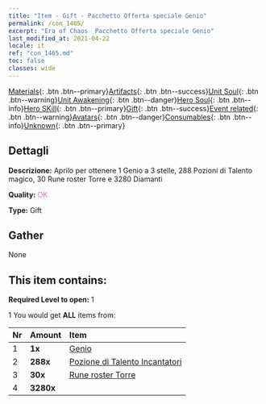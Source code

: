 ```yaml
---
title: "Item - Gift - Pacchetto Offerta speciale Genio"
permalink: /con_1465/
excerpt: "Era of Chaos  Pacchetto Offerta speciale Genio"
last_modified_at: 2021-04-22
locale: it
ref: "con_1465.md"
toc: false
classes: wide
---
```

 [Materials](/ItemsIT/){: .btn .btn--primary}[Artifacts](/ItemsIT/Artifacts/){: .btn .btn--success}[Unit Soul](/ItemsIT/UnitSoul/){: .btn .btn--warning}[Unit Awakening](/ItemsIT/UnitAwakening/){: .btn .btn--danger}[Hero Soul](/ItemsIT/HeroSoul/){: .btn .btn--info}[Hero SKill](/ItemsIT/HeroSkill/){: .btn .btn--primary}[Gift](/ItemsIT/Gift/){: .btn .btn--success}[Event related](/ItemsIT/Events/){: .btn .btn--warning}[Avatars](/ItemsIT/Avatars/){: .btn .btn--danger}[Consumables](/ItemsIT/Consumables/){: .btn .btn--info}[Unknown](/ItemsIT/Unknown/){: .btn .btn--primary}

## Dettagli
 **Descrizione:** Aprilo per ottenere 1 Genio a 3 stelle, 288 Pozioni di Talento magico, 30 Rune roster Torre e 3280 Diamanti

 **Quality:** <span style="color: #DA70D6">OK</span>

 **Type:** Gift

## Gather

  None

## This item contains:

 **Required Level to open:** 1

 1 You would get **ALL** items  from:

  | Nr | Amount |     Item    |
  |:---|:-------|:------------|
  | 1 |  **1x** | [Genio](/it/units/Genie/) |  | 
  | 2 |  **288x** | [Pozione di Talento Incantatori](/ItemsIT/con_790/) |  | 
  | 3 |  **30x** | [Rune roster Torre](/ItemsIT/con_785/) |  | 
  | 4 |  **3280x** | <i class="fas fa-gem"/> |  | 
